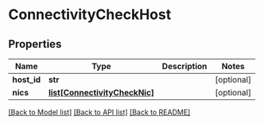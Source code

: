 # ConnectivityCheckHost

## Properties
Name | Type | Description | Notes
------------ | ------------- | ------------- | -------------
**host_id** | **str** |  | [optional] 
**nics** | [**list[ConnectivityCheckNic]**](ConnectivityCheckNic.md) |  | [optional] 

[[Back to Model list]](../README.md#documentation-for-models) [[Back to API list]](../README.md#documentation-for-api-endpoints) [[Back to README]](../README.md)


